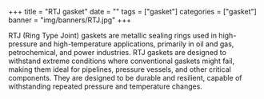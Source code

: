 +++
title = "RTJ gasket"
date = ""
tags = ["gasket"]
categories = ["gasket"]
banner = "img/banners/RTJ.jpg"
+++


RTJ (Ring Type Joint) gaskets are metallic sealing rings used in high-pressure and high-temperature applications, primarily in oil and gas, petrochemical, and power industries.
RTJ gaskets are designed to withstand extreme conditions where conventional gaskets might fail, making them ideal for pipelines, pressure vessels, and other critical components. 
They are designed to be durable and resilient, capable of withstanding repeated pressure and temperature changes.		



